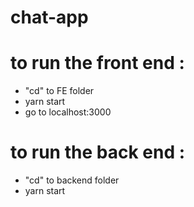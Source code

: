 # chat-app

# to run the front end :
- "cd" to FE folder 
- yarn start 
- go to localhost:3000


# to run the back end :

- "cd" to backend folder 
- yarn start 
